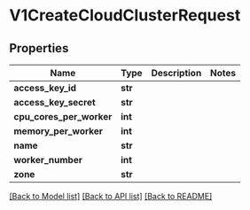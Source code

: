 # V1CreateCloudClusterRequest

## Properties
Name | Type | Description | Notes
------------ | ------------- | ------------- | -------------
**access_key_id** | **str** |  | 
**access_key_secret** | **str** |  | 
**cpu_cores_per_worker** | **int** |  | 
**memory_per_worker** | **int** |  | 
**name** | **str** |  | 
**worker_number** | **int** |  | 
**zone** | **str** |  | 

[[Back to Model list]](../vela-client/README.md#documentation-for-models) [[Back to API list]](../vela-client/README.md#documentation-for-api-endpoints) [[Back to README]](../vela-client/README.md)

